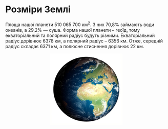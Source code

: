 Розміри Землі
=============

Площа нашої планети 510 065 700 км$^{2}$. З них 70,8% займають води
океанів, а 29,2% — суша. Форма нашої планети – геоїд, тому
екваторіальний та полярний радіус будуть різними. Екваторіальний радіус
дорівнює 6378 км, а полярний радіус – 6356 км. Отже, середній радіус
складає 6371 км, а полюсне стиснення дорівнює 22 км.

<div align="center">
<img src="2.png"/>
</div>